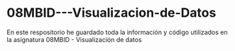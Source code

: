 # 08MBID---Visualizacion-de-Datos
En este respositorio he guardado toda la información y código utilizados en la asignatura 08MBID - Visualización de datos
